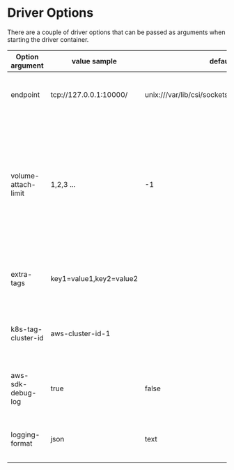 # Driver Options
There are a couple of driver options that can be passed as arguments when starting the driver container.

| Option argument             | value sample                                      | default                                             | Description         |
|-----------------------------|---------------------------------------------------|-----------------------------------------------------|---------------------|
| endpoint                    | tcp://127.0.0.1:10000/                            | unix:///var/lib/csi/sockets/pluginproxy/csi.sock    | The socket on which the driver will listen for CSI RPCs|
| volume-attach-limit         | 1,2,3 ...                                         | -1                                                  | Value for the maximum number of volumes attachable per node. If specified, the limit applies to all nodes. If not specified, the value is approximated from the instance type|
| extra-tags                  | key1=value1,key2=value2                           |                                                     | Tags attached to each dynamically provisioned resource|
| k8s-tag-cluster-id          | aws-cluster-id-1                                  |                                                     | ID of the Kubernetes cluster used for tagging provisioned EBS volumes|
| aws-sdk-debug-log           | true                                              | false                                               | If set to true, the driver will enable the aws sdk debug log level|
| logging-format              | json                                              | text                                                | Sets the log format. Permitted formats: text, json|
